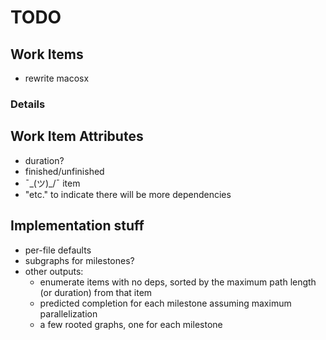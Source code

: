 # TODO

## Work Items

 * rewrite macosx

### Details

## Work Item Attributes

 * duration?
 * finished/unfinished
 * ¯\_(ツ)_/¯ item
 * "etc." to indicate there will be more dependencies

## Implementation stuff

 * per-file defaults
 * subgraphs for milestones?
 * other outputs:
   * enumerate items with no deps, sorted by the maximum path length (or duration) from that item
   * predicted completion for each milestone assuming maximum parallelization
   * a few rooted graphs, one for each milestone
